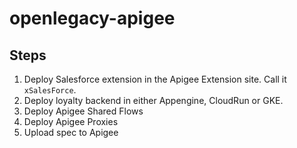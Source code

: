# openlegacy-apigee

## Steps

1. Deploy Salesforce extension in the Apigee Extension site. Call it ``` xSalesForce```.
1. Deploy loyalty backend in either Appengine, CloudRun or GKE.
1. Deploy Apigee Shared Flows
1. Deploy Apigee Proxies
1. Upload spec to Apigee 
